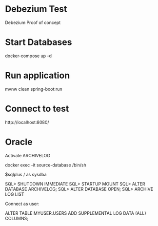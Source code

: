 # Debezium Test

Debezium Proof of concept

# Start Databases

docker-compose up -d

# Run application

mvnw clean spring-boot:run

# Connect to test

http://localhost:8080/

# Oracle

Activate ARCHIVELOG

docker exec -it source-database /bin/sh

$sqlplus / as sysdba

SQL> SHUTDOWN IMMEDIATE 
SQL> STARTUP MOUNT
SQL> ALTER DATABASE ARCHIVELOG;
SQL> ALTER DATABASE OPEN;
SQL> ARCHIVE LOG LIST

Connect as user:

ALTER TABLE MYUSER.USERS ADD SUPPLEMENTAL LOG DATA (ALL) COLUMNS;

